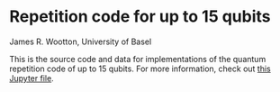 # Repetition code for up to 15 qubits

James R. Wootton, University of Basel

This is the source code and data for implementations of the quantum repetition code of up to 15 qubits. For more information, check out [this Jupyter file](A%20Game%20to%20Benchmark%20Quantum%20Computers.ipynb).
